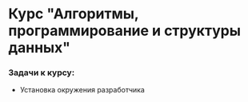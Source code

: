 # Курс "Алгоритмы, программирование и структуры данных"

### Задачи к курсу:

- Установка окружения разработчика
